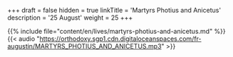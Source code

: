 +++
draft = false
hidden = true
linkTitle = 'Martyrs Photius and Anicetus'
description = '25 August'
weight = 25
+++

{{% include file="content/en/lives/martyrs-photius-and-anicetus.md" %}}
{{< audio "https://orthodoxy.sgp1.cdn.digitaloceanspaces.com/fr-augustin/MARTYRS_PHOTIUS_AND_ANICETUS.mp3" >}}
